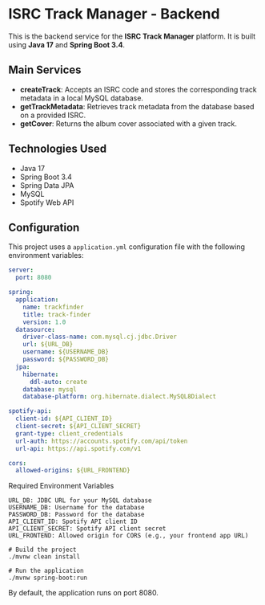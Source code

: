 # ISRC Track Manager - Backend

This is the backend service for the **ISRC Track Manager** platform. It is built using **Java 17** and **Spring Boot 3.4**.

## Main Services

- **createTrack**: Accepts an ISRC code and stores the corresponding track metadata in a local MySQL database.
- **getTrackMetadata**: Retrieves track metadata from the database based on a provided ISRC.
- **getCover**: Returns the album cover associated with a given track.

## Technologies Used

- Java 17
- Spring Boot 3.4
- Spring Data JPA
- MySQL
- Spotify Web API

## Configuration

This project uses a `application.yml` configuration file with the following environment variables:

```yaml
server:
  port: 8080

spring:
  application:
    name: trackfinder
    title: track-finder
    version: 1.0
  datasource:
    driver-class-name: com.mysql.cj.jdbc.Driver
    url: ${URL_DB}
    username: ${USERNAME_DB}
    password: ${PASSWORD_DB}
  jpa:
    hibernate:
      ddl-auto: create
    database: mysql
    database-platform: org.hibernate.dialect.MySQL8Dialect

spotify-api:
  client-id: ${API_CLIENT_ID}
  client-secret: ${API_CLIENT_SECRET}
  grant-type: client_credentials
  url-auth: https://accounts.spotify.com/api/token
  url-api: https://api.spotify.com/v1

cors:
  allowed-origins: ${URL_FRONTEND}
```

Required Environment Variables

```
URL_DB: JDBC URL for your MySQL database
USERNAME_DB: Username for the database
PASSWORD_DB: Password for the database
API_CLIENT_ID: Spotify API client ID
API_CLIENT_SECRET: Spotify API client secret
URL_FRONTEND: Allowed origin for CORS (e.g., your frontend app URL)
```
```
# Build the project
./mvnw clean install

# Run the application
./mvnw spring-boot:run
```
By default, the application runs on port 8080.